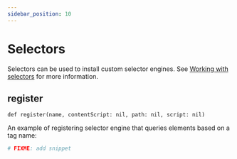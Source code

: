 ```yaml
---
sidebar_position: 10
---
```


# Selectors

Selectors can be used to install custom selector engines. See [Working with selectors](https://playwright.dev/python/docs/selectors) for more
information.

## register

```
def register(name, contentScript: nil, path: nil, script: nil)
```

An example of registering selector engine that queries elements based on a tag name:

```python sync title=example_49f0cb9b5a21d0d5fe2b180c847bdb21068b335b4c2f42d5c05eb1957297899f.py
# FIXME: add snippet

```


